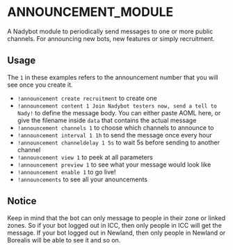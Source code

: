 # ANNOUNCEMENT_MODULE

A Nadybot module to periodically send messages to one or more public channels. For announcing new bots, new features or simply recruitment.

## Usage

The `1` in these examples refers to the announcement number that you will see once you create it.

* `!announcement create recruitment` to create one
* `!announcement content 1 Join Nadybot testers now, send a tell to Nady!` to define the message body. You can either paste AOML here, or give the filename inside `data` that contains the actual message
* `!announcement channels 1` to choose which channels to announce to
* `!announcement interval 1 1h` to send the message once every hour
* `!announcement channeldelay 1 5s` to wait 5s before sending to another channel
* `!announcement view 1` to peek at all parameters
* `!announcement preview 1` to see what your message would look like
* `!announcement enable 1` to go live!
* `!announcements` to see all your anouncements

## Notice

Keep in mind that the bot can only message to people in their zone or linked zones. So if your bot logged out in ICC, then only people in ICC will get the message.
If your bot logged out in Newland, then only people in Newland or Borealis will be able to see it and so on.
